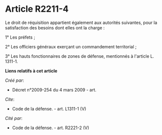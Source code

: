 # Article R2211-4

Le droit de réquisition appartient également aux autorités suivantes, pour la satisfaction des besoins dont elles ont la
charge : 

1° Les préfets ; 

2° Les officiers généraux exerçant un commandement territorial ; 

3° Les hauts fonctionnaires de zones de défense, mentionnés à l'article L. 1311-1.

**Liens relatifs à cet article**

_Créé par_:

  - Décret n°2009-254 du 4 mars 2009 - art.

_Cite_:

  - Code de la défense. - art. L1311-1 (V)

_Cité par_:

  - Code de la défense. - art. R2221-2 (V)
